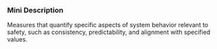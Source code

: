 ### Mini Description

Measures that quantify specific aspects of system behavior relevant to safety, such as consistency, predictability, and alignment with specified values.
